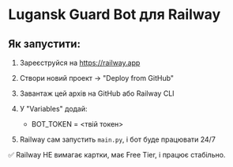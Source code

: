 # Lugansk Guard Bot для Railway

## Як запустити:

1. Зареєструйся на https://railway.app
2. Створи новий проект → "Deploy from GitHub"
3. Завантаж цей архів на GitHub або Railway CLI
4. У "Variables" додай:
   - BOT_TOKEN = <твій токен>

5. Railway сам запустить `main.py`, і бот буде працювати 24/7

✅ Railway НЕ вимагає картки, має Free Tier, і працює стабільно.
